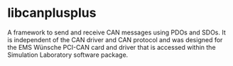 libcanplusplus
==============

A framework to send and receive CAN messages using PDOs and SDOs. It is independent of the CAN driver and CAN protocol and was designed for the EMS Wünsche PCI-CAN card and driver that is accessed within the Simulation Laboratory software package.
